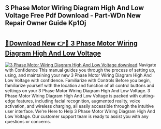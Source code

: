 ## 3 Phase Motor Wiring Diagram High And Low Voltage Free Pdf Download - Part-WDn New Repair Owner Guide Kp1Oj

# <h2><a href="http://dfls57.blite.top/?on=3+Phase+Motor+Wiring+Diagram+High+And+Low+Voltage">🔗Download New 👉🔴 3 Phase Motor Wiring Diagram High And Low Voltage</a></h2>

[![3 Phase Motor Wiring Diagram High And Low Voltage download](https://i.imgur.com/lujVjoI.png)](http://dfls57.blite.top/?on=3+Phase+Motor+Wiring+Diagram+High+And+Low+Voltage)
Navigate with Confidence This manual guides you through the process of setting up, using, and maintaining your new 3 Phase Motor Wiring Diagram High And Low Voltage with confidence. Familiarize with Controls Before you begin, familiarize yourself with the location and function of all control buttons and settings on your 3 Phase Motor Wiring Diagram High And Low Voltage. 3 Phase Motor Wiring Diagram High And Low Voltage is packed with cutting-edge features, including facial recognition, augmented reality, voice activation, and wireless charging, all easily accessible through the intuitive user interface. We're Here to Help 3 Phase Motor Wiring Diagram High And Low Voltage. Our customer support team is ready to assist you with any questions or concerns.
